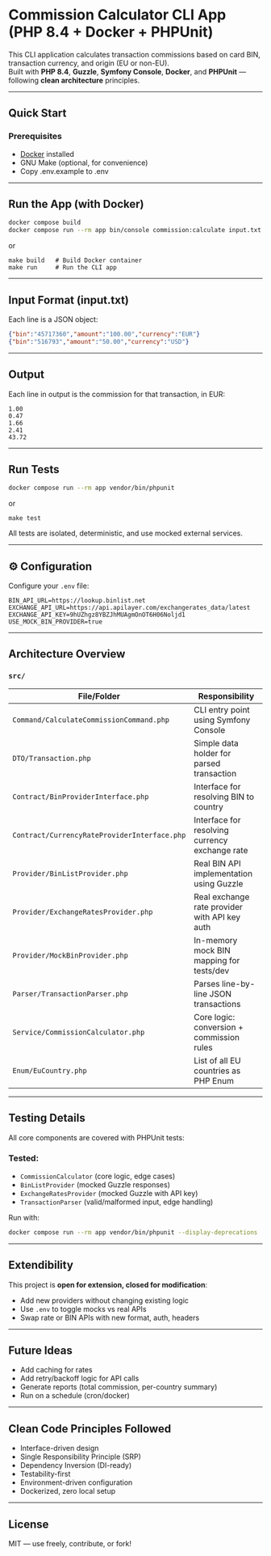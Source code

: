 # Commission Calculator CLI App (PHP 8.4 + Docker + PHPUnit)

This CLI application calculates transaction commissions based on card BIN, transaction currency, and origin (EU or non-EU).  
Built with **PHP 8.4**, **Guzzle**, **Symfony Console**, **Docker**, and **PHPUnit** — following **clean architecture** principles.

---

## Quick Start

### Prerequisites
- [Docker](https://www.docker.com/) installed
- GNU Make (optional, for convenience)
- Copy .env.example to .env

---

## Run the App (with Docker)

```bash
docker compose build
docker compose run --rm app bin/console commission:calculate input.txt
```
or
```
make build   # Build Docker container
make run     # Run the CLI app
```

---

## Input Format (input.txt)

Each line is a JSON object:

```json
{"bin":"45717360","amount":"100.00","currency":"EUR"}
{"bin":"516793","amount":"50.00","currency":"USD"}
```

---

## Output

Each line in output is the commission for that transaction, in EUR:

```
1.00
0.47
1.66
2.41
43.72
```

---

## Run Tests

```bash
docker compose run --rm app vendor/bin/phpunit
```

or
```
make test
```

All tests are isolated, deterministic, and use mocked external services.

---

## ⚙️ Configuration

Configure your `.env` file:

```env
BIN_API_URL=https://lookup.binlist.net
EXCHANGE_API_URL=https://api.apilayer.com/exchangerates_data/latest
EXCHANGE_API_KEY=9hUZhgz8YBZJhMUAgmOnOT6H06Noljd1
USE_MOCK_BIN_PROVIDER=true
```

---

## Architecture Overview

### `src/`
| File/Folder | Responsibility |
|-------------|----------------|
| `Command/CalculateCommissionCommand.php` | CLI entry point using Symfony Console |
| `DTO/Transaction.php` | Simple data holder for parsed transaction |
| `Contract/BinProviderInterface.php` | Interface for resolving BIN to country |
| `Contract/CurrencyRateProviderInterface.php` | Interface for resolving currency exchange rate |
| `Provider/BinListProvider.php` | Real BIN API implementation using Guzzle |
| `Provider/ExchangeRatesProvider.php` | Real exchange rate provider with API key auth |
| `Provider/MockBinProvider.php` | In-memory mock BIN mapping for tests/dev |
| `Parser/TransactionParser.php` | Parses line-by-line JSON transactions |
| `Service/CommissionCalculator.php` | Core logic: conversion + commission rules |
| `Enum/EuCountry.php` | List of all EU countries as PHP Enum |

---

## Testing Details

All core components are covered with PHPUnit tests:

### Tested:
- `CommissionCalculator` (core logic, edge cases)
- `BinListProvider` (mocked Guzzle responses)
- `ExchangeRatesProvider` (mocked Guzzle with API key)
- `TransactionParser` (valid/malformed input, edge handling)

Run with:

```bash
docker compose run --rm app vendor/bin/phpunit --display-deprecations
```

---

## Extendibility

This project is **open for extension, closed for modification**:
- Add new providers without changing existing logic
- Use `.env` to toggle mocks vs real APIs
- Swap rate or BIN APIs with new format, auth, headers

---

## Future Ideas
- Add caching for rates
- Add retry/backoff logic for API calls
- Generate reports (total commission, per-country summary)
- Run on a schedule (cron/docker)

---

## Clean Code Principles Followed
- Interface-driven design
- Single Responsibility Principle (SRP)
- Dependency Inversion (DI-ready)
- Testability-first
- Environment-driven configuration
- Dockerized, zero local setup

---

## License

MIT — use freely, contribute, or fork!
